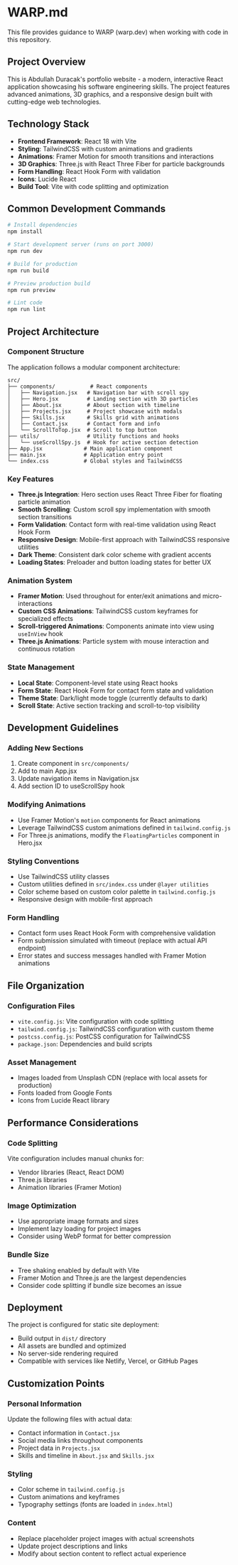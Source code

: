 # WARP.md

This file provides guidance to WARP (warp.dev) when working with code in this repository.

## Project Overview

This is Abdullah Duracak's portfolio website - a modern, interactive React application showcasing his software engineering skills. The project features advanced animations, 3D graphics, and a responsive design built with cutting-edge web technologies.

## Technology Stack

- **Frontend Framework**: React 18 with Vite
- **Styling**: TailwindCSS with custom animations and gradients
- **Animations**: Framer Motion for smooth transitions and interactions
- **3D Graphics**: Three.js with React Three Fiber for particle backgrounds
- **Form Handling**: React Hook Form with validation
- **Icons**: Lucide React
- **Build Tool**: Vite with code splitting and optimization

## Common Development Commands

```bash
# Install dependencies
npm install

# Start development server (runs on port 3000)
npm run dev

# Build for production
npm run build

# Preview production build
npm run preview

# Lint code
npm run lint
```

## Project Architecture

### Component Structure
The application follows a modular component architecture:

```
src/
├── components/           # React components
│   ├── Navigation.jsx   # Navigation bar with scroll spy
│   ├── Hero.jsx         # Landing section with 3D particles
│   ├── About.jsx        # About section with timeline
│   ├── Projects.jsx     # Project showcase with modals
│   ├── Skills.jsx       # Skills grid with animations
│   ├── Contact.jsx      # Contact form and info
│   └── ScrollToTop.jsx  # Scroll to top button
├── utils/               # Utility functions and hooks
│   └── useScrollSpy.js  # Hook for active section detection
├── App.jsx             # Main application component
├── main.jsx            # Application entry point
└── index.css           # Global styles and TailwindCSS
```

### Key Features
- **Three.js Integration**: Hero section uses React Three Fiber for floating particle animation
- **Smooth Scrolling**: Custom scroll spy implementation with smooth section transitions
- **Form Validation**: Contact form with real-time validation using React Hook Form
- **Responsive Design**: Mobile-first approach with TailwindCSS responsive utilities
- **Dark Theme**: Consistent dark color scheme with gradient accents
- **Loading States**: Preloader and button loading states for better UX

### Animation System
- **Framer Motion**: Used throughout for enter/exit animations and micro-interactions
- **Custom CSS Animations**: TailwindCSS custom keyframes for specialized effects
- **Scroll-triggered Animations**: Components animate into view using `useInView` hook
- **Three.js Animations**: Particle system with mouse interaction and continuous rotation

### State Management
- **Local State**: Component-level state using React hooks
- **Form State**: React Hook Form for contact form state and validation
- **Theme State**: Dark/light mode toggle (currently defaults to dark)
- **Scroll State**: Active section tracking and scroll-to-top visibility

## Development Guidelines

### Adding New Sections
1. Create component in `src/components/`
2. Add to main App.jsx
3. Update navigation items in Navigation.jsx
4. Add section ID to useScrollSpy hook

### Modifying Animations
- Use Framer Motion's `motion` components for React animations
- Leverage TailwindCSS custom animations defined in `tailwind.config.js`
- For Three.js animations, modify the `FloatingParticles` component in Hero.jsx

### Styling Conventions
- Use TailwindCSS utility classes
- Custom utilities defined in `src/index.css` under `@layer utilities`
- Color scheme based on custom color palette in `tailwind.config.js`
- Responsive design with mobile-first approach

### Form Handling
- Contact form uses React Hook Form with comprehensive validation
- Form submission simulated with timeout (replace with actual API endpoint)
- Error states and success messages handled with Framer Motion animations

## File Organization

### Configuration Files
- `vite.config.js`: Vite configuration with code splitting
- `tailwind.config.js`: TailwindCSS configuration with custom theme
- `postcss.config.js`: PostCSS configuration for TailwindCSS
- `package.json`: Dependencies and build scripts

### Asset Management
- Images loaded from Unsplash CDN (replace with local assets for production)
- Fonts loaded from Google Fonts
- Icons from Lucide React library

## Performance Considerations

### Code Splitting
Vite configuration includes manual chunks for:
- Vendor libraries (React, React DOM)
- Three.js libraries
- Animation libraries (Framer Motion)

### Image Optimization
- Use appropriate image formats and sizes
- Implement lazy loading for project images
- Consider using WebP format for better compression

### Bundle Size
- Tree shaking enabled by default with Vite
- Framer Motion and Three.js are the largest dependencies
- Consider code splitting if bundle size becomes an issue

## Deployment

The project is configured for static site deployment:
- Build output in `dist/` directory
- All assets are bundled and optimized
- No server-side rendering required
- Compatible with services like Netlify, Vercel, or GitHub Pages

## Customization Points

### Personal Information
Update the following files with actual data:
- Contact information in `Contact.jsx`
- Social media links throughout components
- Project data in `Projects.jsx`
- Skills and timeline in `About.jsx` and `Skills.jsx`

### Styling
- Color scheme in `tailwind.config.js`
- Custom animations and keyframes
- Typography settings (fonts are loaded in `index.html`)

### Content
- Replace placeholder project images with actual screenshots
- Update project descriptions and links
- Modify about section content to reflect actual experience